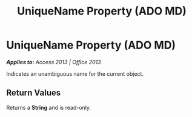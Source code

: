 ﻿---
title: UniqueName Property (ADO MD)
TOCTitle: UniqueName Property (ADO MD)
ms:assetid: 67a0d69d-e8f3-f215-c456-705d0fc68935
ms:mtpsurl: https://msdn.microsoft.com/en-us/library/JJ249403(v=office.15)
ms:contentKeyID: 48545366
ms.date: 09/18/2015
mtps_version: v=office.15
---

# UniqueName Property (ADO MD)


_**Applies to:** Access 2013 | Office 2013_

Indicates an unambiguous name for the current object.

## Return Values

Returns a **String** and is read-only.

